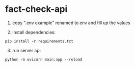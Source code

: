 # fact-check-api

1. copy ".env example" renamed to env and fill up the values


2. install dependencies:

```
pip install -r requirements.txt
```


3. run server api
```
python -m uvicorn main:app --reload
```